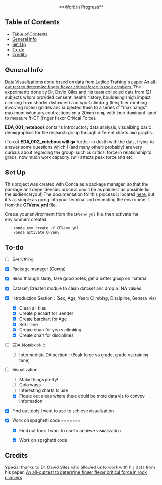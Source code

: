<p align="center"> **Work in Progress** </p>

## Table of Contents 
- [Table of Contents](#table-of-contents)
- [General Info](#general-info)
- [Set Up](#set-up)
- [To-do](#to-do)
- [Credits](#credits)


## General Info 
Data Visualizations done based on data from Lattice Training's paper [An all-out test to determine finger flexor critical force in rock climbers.](https://www.researchgate.net/publication/343601001_An_all-out_test_to_determine_finger_flexor_critical_force_in_rock_climbers) 
The experiments done by Dr. David Giles and his team collected data from 121 subjects whom provided consent, health history, bouldering (high impact climbing from shorter distances) and sport climbing (lengthier climbing involving ropes) grades and subjected them to a series of "max hangs", maximum voluntary contractions on a 20mm rung, with their dominant hand to measure ff-CF (finger flexor Critical Force). 

**EDA_001_notebook** contains introductory data analysis, visualizing basic demographics for the research group through different charts and graphs.

(To do)
**EDA_002_notebook will go** further in depth with the data, trying to answer some questions which I (and many others probably) are very curious about regarding the group, such as critical force in relationship to grade, how much work capacity (W') affects peak force and etc. 


## Set Up
This project was created with Conda as a package manager, so that the package and dependencies process could be as painless as possible for the audience(you!)
The documentation for this process is located [here](https://docs.conda.io/projects/conda/en/latest/user-guide/tasks/manage-environments.html#create-env-from-file), but it's as simple as going into your terminal and recreating the environment from the **CFVenv.yml** file. 


Create your environment from the `CFVenv.yml` file, then activate the environment created
```
    conda env create -f CFVenv.yml
    conda activate CFVenv
```

## To-do
- [ ] Everything
- [x] Package manager (Conda)
- [x] Read through study, take good notes, get a better grasp on material

- [x] Dataset; Created module to clean dataset and drop all NA values.

- [x] Introduction Section : (Sex, Age, Years Climbing, Discipline, General vis)
  - [x] Clean all files
  - [x] Create piechart for Gender
  - [x] Create barchart for Age
  - [x] Set inline
  - [x] Create chart for years climbing
  - [x] Create chart for disciplines

- [ ] EDA Notebook 2
  - [ ] Intermediate DA section : (Peak force vs grade, grade vs training time)
  
- [ ] Visualization
  - [ ] Make things pretty! 
  - [ ] Colorways
  - [ ] Interesting charts to use
  - [x] Figure out areas where there could be more data vis to convey information

- [x] Find out tools I want to use to achieve visualization

- [x] Work on spaghetti code
=======
  - [x] Find out tools I want to use to achieve visualization
  - [x] Work on spaghetti code




## Credits 
Special thanks to Dr. David Giles who allowed us to work with his data from his paper, [An all-out test to determine finger flexor critical force in rock climbers](https://www.researchgate.net/publication/343601001_An_all-out_test_to_determine_finger_flexor_critical_force_in_rock_climbers) 
